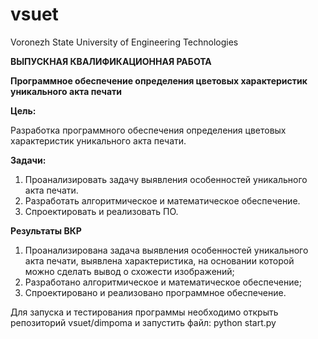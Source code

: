 # vsuet
Voronezh State University of Engineering Technologies

<b> ВЫПУСКНАЯ КВАЛИФИКАЦИОННАЯ РАБОТА </b>

<b> Программное обеспечение определения цветовых характеристик уникального акта печати </b>

<b> Цель: </b>

Разработка программного обеспечения определения цветовых характеристик уникального акта печати.

<b> Задачи: </b>

1. Проанализировать задачу выявления особенностей уникального акта печати.
2. Разработать алгоритмическое и математическое обеспечение.
3. Спроектировать и реализовать ПО.

<b> Результаты ВКР </b>

1. Проанализирована задача выявления особенностей уникального акта печати, выявлена характеристика, 
на основании которой можно сделать вывод о схожести изображений;
2. Разработано алгоритмическое и математическое обеспечение;
3. Спроектировано и реализовано программное обеспечение.

Для запуска и тестирования программы необходимо открыть репозиторий vsuet/dimpoma и запустить файл:
python start.py
